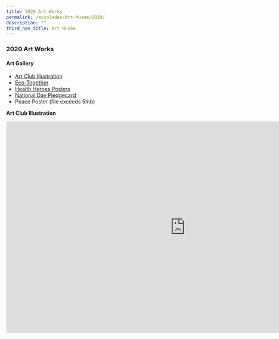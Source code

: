 ```yaml
---
title: 2020 Art Works
permalink: /accolades/Art-Musee/2020/
description: ""
third_nav_title: Art Musée
---
```

### 2020 Art Works

#### Art Gallery

* [Art Club Illustration](/files/art%20club%20illustration.pdf)
* [Eco-Together](/files/eco%20together.pdf)
* [Health Heroes Posters](/files/healthcare%20heroes.pdf)
* [National Day Pledgecard](/files/national%20day%20pledgecard.pdf)
* Peace Poster (file exceeds 5mb)

**Art Club Illustration**
<iframe allowfullscreen="true" height="569" width="960" frameborder="0" src="https://docs.google.com/presentation/d/e/2PACX-1vTaegOvzAVarrr9018rv1J7zLcY9fBNeQnrpjxkQpXLDkU9BMxR-Hst1z3F0rRjL4Je5CHCk4Y2vDsG/embed?start=false&amp;loop=false&amp;delayms=3000"></iframe>